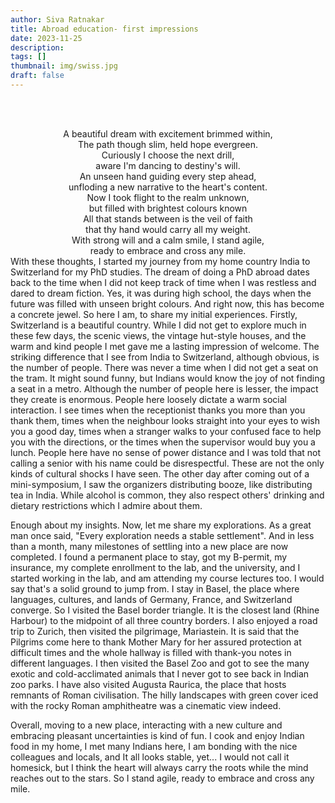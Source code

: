 ```yaml
---
author: Siva Ratnakar
title: Abroad education- first impressions
date: 2023-11-25
description: 
tags: []
thumbnail: img/swiss.jpg
draft: false
---
```

<br><br>

<center>
A beautiful dream with excitement brimmed within,<br>
The path though slim, held hope evergreen.<br>
Curiously I choose the next drill, <br>
aware I'm dancing to destiny's will.<br>
An unseen hand guiding every step ahead,<br> 
unfloding a new narrative to the heart's content.<br>
Now I took flight to the realm unknown,<br>
but filled with brightest colours known<br>
All that stands between is the veil of faith<br>
that thy hand would carry all my weight.<br>
With strong will and a calm smile, I stand agile,<br>
ready to embrace and cross any mile.
</center>
With these thoughts, I started my journey from my home country India to Switzerland for my PhD studies.
The dream of doing a PhD abroad dates back to the time when I did not keep track of time when I was restless and dared to dream fiction. Yes, it was during high school, the days when the future was filled with unseen bright colours. And right now, this has become a concrete jewel. So here I am, to share my initial experiences.
Firstly, Switzerland is a beautiful country. While I did not get to explore much in these few days, the scenic views, the vintage hut-style houses, and the warm and kind people I met gave me a lasting impression of welcome. The striking difference that I see from India to Switzerland, although obvious, is the number of people. There was never a time when I did not get a seat on the tram. It might sound funny, but Indians would know the joy of not finding a seat in a metro. Although the number of people here is lesser, the impact they create is enormous. People here loosely dictate a warm social interaction. I see times when the receptionist thanks you more than you thank them, times when the neighbour looks straight into your eyes to wish you a good day, times when a stranger walks to your confused face to help you with the directions, or the times when the supervisor would buy you a lunch.
People here have no sense of power distance and I was told that not calling a senior with his name could be disrespectful. These are not the only kinds of cultural shocks I have seen. The other day after coming out of a mini-symposium, I saw the organizers distributing booze, like distributing tea in India. While alcohol is common, they also respect others' drinking and dietary restrictions which I admire about them.


Enough about my insights. Now, let me share my explorations. As a great man once said, "Every exploration needs a stable settlement". And in less than a month, many milestones of settling into a new place are now completed. I found a permanent place to stay, got my B-permit, my insurance, my complete enrollment to the lab, and the university, and I started working in the lab, and am attending my course lectures too. I would say that's a solid ground to jump from. I stay in Basel, the place where languages, cultures, and lands of Germany, France, and Switzerland converge. So I visited the Basel border triangle. It is the closest land (Rhine Harbour) to the midpoint of all three country borders. I also enjoyed a road trip to Zurich, then visited the pilgrimage, Mariastein. It is said that the Pilgrims come here to thank Mother Mary for her assured protection at difficult times and the whole hallway is filled with thank-you notes in different languages. I then visited the Basel Zoo and got to see the many exotic and cold-acclimated animals that I never got to see back in Indian zoo parks. I have also visited Augusta Raurica, the place that hosts remnants of Roman civilisation. The hilly landscapes with green cover iced with the rocky Roman amphitheatre was a cinematic view indeed.

Overall, moving to a new place, interacting with a new culture and embracing pleasant uncertainties is kind of fun. I cook and enjoy Indian food in my home, I met many Indians here, I am bonding with the nice colleagues and locals, and It all looks stable, yet... I would not call it homesick, but I think the heart will always carry the roots while the mind reaches out to the stars. So I stand agile, ready to embrace and cross any mile.